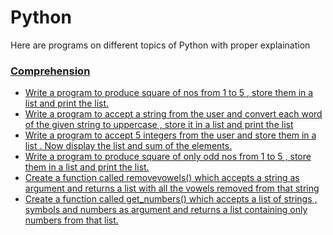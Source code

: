 # Python
Here are programs on different topics of Python with proper explaination

### [Comprehension](Comprehension/)
- [Write a program to produce square of nos from 1 to 5 , store them in a list and print the list.
](Comprehension/Comprehension_1.py)
- [Write a program to accept a string from the user and convert each word of the given string to uppercase , store it in a list and print the list
](Comprehension/Comprehension_2.py)
- [Write a program to accept 5 integers from the user and store them in a list . Now display the list and sum of the elements.
](Comprehension/Comprehension_3.py)
- [Write a program to produce square of only odd nos from 1 to 5 , store them in a list and print the list.
](Comprehension/Comprehension_4.py)
- [Create a function called removevowels() which accepts a string as argument and returns a list with all the vowels removed from that string
](Comprehension/Comprehension_5.py)
- [Create a function called get_numbers() which accepts a list of strings , symbols and numbers as argument and returns a list containing  only numbers from that list.
](Comprehension/Comprehension_6.py)
